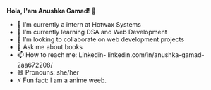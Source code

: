 **Hola, I'am Anushka Gamad!** 👋

- 🔭 I’m currently a intern at Hotwax Systems
- 🌱 I’m currently learning DSA and Web Development
- 👯 I’m looking to collaborate on web development projects
- 💬 Ask me about books
- 📫 How to reach me: Linkedin- linkedin.com/in/anushka-gamad-2aa672208/
- 😄 Pronouns: she/her
- ⚡ Fun fact: I am a anime weeb.

